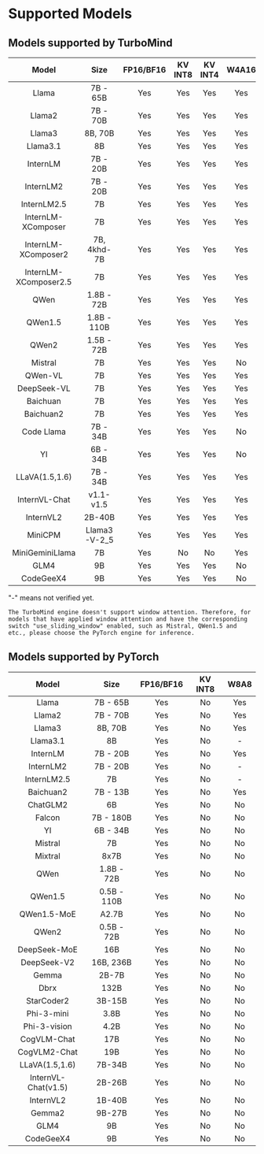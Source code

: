 # Supported Models

## Models supported by TurboMind

|         Model         |     Size     | FP16/BF16 | KV INT8 | KV INT4 | W4A16 |
| :-------------------: | :----------: | :-------: | :-----: | :-----: | :---: |
|         Llama         |   7B - 65B   |    Yes    |   Yes   |   Yes   |  Yes  |
|        Llama2         |   7B - 70B   |    Yes    |   Yes   |   Yes   |  Yes  |
|        Llama3         |   8B, 70B    |    Yes    |   Yes   |   Yes   |  Yes  |
|       Llama3.1        |      8B      |    Yes    |   Yes   |   Yes   |  Yes  |
|       InternLM        |   7B - 20B   |    Yes    |   Yes   |   Yes   |  Yes  |
|       InternLM2       |   7B - 20B   |    Yes    |   Yes   |   Yes   |  Yes  |
|      InternLM2.5      |      7B      |    Yes    |   Yes   |   Yes   |  Yes  |
|  InternLM-XComposer   |      7B      |    Yes    |   Yes   |   Yes   |  Yes  |
|  InternLM-XComposer2  | 7B, 4khd-7B  |    Yes    |   Yes   |   Yes   |  Yes  |
| InternLM-XComposer2.5 |      7B      |    Yes    |   Yes   |   Yes   |  Yes  |
|         QWen          |  1.8B - 72B  |    Yes    |   Yes   |   Yes   |  Yes  |
|        QWen1.5        | 1.8B - 110B  |    Yes    |   Yes   |   Yes   |  Yes  |
|         QWen2         |  1.5B - 72B  |    Yes    |   Yes   |   Yes   |  Yes  |
|        Mistral        |      7B      |    Yes    |   Yes   |   Yes   |  No   |
|        QWen-VL        |      7B      |    Yes    |   Yes   |   Yes   |  Yes  |
|      DeepSeek-VL      |      7B      |    Yes    |   Yes   |   Yes   |  Yes  |
|       Baichuan        |      7B      |    Yes    |   Yes   |   Yes   |  Yes  |
|       Baichuan2       |      7B      |    Yes    |   Yes   |   Yes   |  Yes  |
|      Code Llama       |   7B - 34B   |    Yes    |   Yes   |   Yes   |  No   |
|          YI           |   6B - 34B   |    Yes    |   Yes   |   Yes   |  No   |
|    LLaVA(1.5,1.6)     |   7B - 34B   |    Yes    |   Yes   |   Yes   |  Yes  |
|     InternVL-Chat     |  v1.1- v1.5  |    Yes    |   Yes   |   Yes   |  Yes  |
|       InternVL2       |    2B-40B    |    Yes    |   Yes   |   Yes   |  Yes  |
|        MiniCPM        | Llama3-V-2_5 |    Yes    |   Yes   |   Yes   |  Yes  |
|    MiniGeminiLlama    |      7B      |    Yes    |   No    |   No    |  Yes  |
|         GLM4          |      9B      |    Yes    |   Yes   |   Yes   |  No   |
|       CodeGeeX4       |      9B      |    Yes    |   Yes   |   Yes   |  No   |

"-" means not verified yet.

```{note}
The TurboMind engine doesn't support window attention. Therefore, for models that have applied window attention and have the corresponding switch "use_sliding_window" enabled, such as Mistral, QWen1.5 and etc., please choose the PyTorch engine for inference.
```

## Models supported by PyTorch

|        Model        |    Size     | FP16/BF16 | KV INT8 | W8A8 |
| :-----------------: | :---------: | :-------: | :-----: | :--: |
|        Llama        |  7B - 65B   |    Yes    |   No    | Yes  |
|       Llama2        |  7B - 70B   |    Yes    |   No    | Yes  |
|       Llama3        |   8B, 70B   |    Yes    |   No    | Yes  |
|      Llama3.1       |     8B      |    Yes    |   No    |  -   |
|      InternLM       |  7B - 20B   |    Yes    |   No    | Yes  |
|      InternLM2      |  7B - 20B   |    Yes    |   No    |  -   |
|     InternLM2.5     |     7B      |    Yes    |   No    |  -   |
|      Baichuan2      |  7B - 13B   |    Yes    |   No    | Yes  |
|      ChatGLM2       |     6B      |    Yes    |   No    |  No  |
|       Falcon        |  7B - 180B  |    Yes    |   No    |  No  |
|         YI          |  6B - 34B   |    Yes    |   No    |  No  |
|       Mistral       |     7B      |    Yes    |   No    |  No  |
|       Mixtral       |    8x7B     |    Yes    |   No    |  No  |
|        QWen         | 1.8B - 72B  |    Yes    |   No    |  No  |
|       QWen1.5       | 0.5B - 110B |    Yes    |   No    |  No  |
|     QWen1.5-MoE     |    A2.7B    |    Yes    |   No    |  No  |
|        QWen2        | 0.5B - 72B  |    Yes    |   No    |  No  |
|    DeepSeek-MoE     |     16B     |    Yes    |   No    |  No  |
|     DeepSeek-V2     |  16B, 236B  |    Yes    |   No    |  No  |
|        Gemma        |    2B-7B    |    Yes    |   No    |  No  |
|        Dbrx         |    132B     |    Yes    |   No    |  No  |
|     StarCoder2      |   3B-15B    |    Yes    |   No    |  No  |
|     Phi-3-mini      |    3.8B     |    Yes    |   No    |  No  |
|    Phi-3-vision     |    4.2B     |    Yes    |   No    |  No  |
|     CogVLM-Chat     |     17B     |    Yes    |   No    |  No  |
|    CogVLM2-Chat     |     19B     |    Yes    |   No    |  No  |
|   LLaVA(1.5,1.6)    |   7B-34B    |    Yes    |   No    |  No  |
| InternVL-Chat(v1.5) |   2B-26B    |    Yes    |   No    |  No  |
|      InternVL2      |   1B-40B    |    Yes    |   No    |  No  |
|       Gemma2        |   9B-27B    |    Yes    |   No    |  No  |
|        GLM4         |     9B      |    Yes    |   No    |  No  |
|      CodeGeeX4      |     9B      |    Yes    |   No    |  No  |
